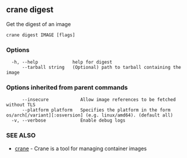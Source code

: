 ## crane digest

Get the digest of an image

```
crane digest IMAGE [flags]
```

### Options

```
  -h, --help             help for digest
      --tarball string   (Optional) path to tarball containing the image
```

### Options inherited from parent commands

```
      --insecure            Allow image references to be fetched without TLS
      --platform platform   Specifies the platform in the form os/arch[/variant][:osversion] (e.g. linux/amd64). (default all)
  -v, --verbose             Enable debug logs
```

### SEE ALSO

* [crane](crane.md)	 - Crane is a tool for managing container images

